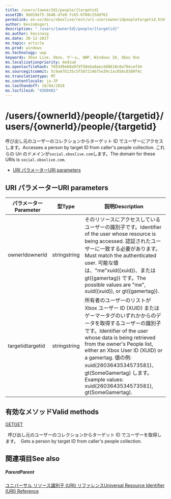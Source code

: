 ```yaml
---
title: /users/{ownerId}/people/{targetid}
assetID: 9dd19e75-3b48-d7e0-fc65-6760c15ddf62
permalink: en-us/docs/xboxlive/rest/uri-usersowneridpeopletargetid.html
author: KevinAsgari
description: " /users/{ownerId}/people/{targetid}"
ms.author: kevinasg
ms.date: 20-12-2017
ms.topic: article
ms.prod: windows
ms.technology: uwp
keywords: Xbox Live, Xbox, ゲーム, UWP, Windows 10, Xbox One
ms.localizationpriority: medium
ms.openlocfilehash: 7693d9e60a9fdf58eba8aecdd8618c0a78ecef44
ms.sourcegitcommit: 5c9a47b135c5f587214675e39c1ac058c0380f4c
ms.translationtype: MT
ms.contentlocale: ja-JP
ms.lasthandoff: 10/04/2018
ms.locfileid: "4360481"
---
```

# <a name="usersowneridpeopletargetid"></a><span data-ttu-id="00252-104">/users/{ownerId}/people/{targetid}</span><span class="sxs-lookup"><span data-stu-id="00252-104">/users/{ownerId}/people/{targetid}</span></span>
<span data-ttu-id="00252-105">呼び出し元のユーザーのコレクションからターゲット ID でユーザーにアクセスします。</span><span class="sxs-lookup"><span data-stu-id="00252-105">Accesses a person by target ID from caller's people collection.</span></span> <span data-ttu-id="00252-106">これらの Uri のドメインが`social.xboxlive.com`します。</span><span class="sxs-lookup"><span data-stu-id="00252-106">The domain for these URIs is `social.xboxlive.com`.</span></span>
 
  * [<span data-ttu-id="00252-107">URI パラメーター</span><span class="sxs-lookup"><span data-stu-id="00252-107">URI parameters</span></span>](#ID4EV)
 
<a id="ID4EV"></a>

 
## <a name="uri-parameters"></a><span data-ttu-id="00252-108">URI パラメーター</span><span class="sxs-lookup"><span data-stu-id="00252-108">URI parameters</span></span>
 
| <span data-ttu-id="00252-109">パラメーター</span><span class="sxs-lookup"><span data-stu-id="00252-109">Parameter</span></span>| <span data-ttu-id="00252-110">型</span><span class="sxs-lookup"><span data-stu-id="00252-110">Type</span></span>| <span data-ttu-id="00252-111">説明</span><span class="sxs-lookup"><span data-stu-id="00252-111">Description</span></span>| 
| --- | --- | --- | 
| <span data-ttu-id="00252-112">ownerId</span><span class="sxs-lookup"><span data-stu-id="00252-112">ownerId</span></span>| <span data-ttu-id="00252-113">string</span><span class="sxs-lookup"><span data-stu-id="00252-113">string</span></span>| <span data-ttu-id="00252-114">そのリソースにアクセスしているユーザーの識別子です。</span><span class="sxs-lookup"><span data-stu-id="00252-114">Identifier of the user whose resource is being accessed.</span></span> <span data-ttu-id="00252-115">認証されたユーザーに一致する必要があります。</span><span class="sxs-lookup"><span data-stu-id="00252-115">Must match the authenticated user.</span></span> <span data-ttu-id="00252-116">可能な値は、"me"xuid({xuid})、または gt({gamertag}) です。</span><span class="sxs-lookup"><span data-stu-id="00252-116">The possible values are "me", xuid({xuid}), or gt({gamertag}).</span></span>| 
| <span data-ttu-id="00252-117">targetid</span><span class="sxs-lookup"><span data-stu-id="00252-117">targetid</span></span>| <span data-ttu-id="00252-118">string</span><span class="sxs-lookup"><span data-stu-id="00252-118">string</span></span>| <span data-ttu-id="00252-119">所有者のユーザーのリストが Xbox ユーザー ID (XUID) またはゲーマータグのいずれかからのデータを取得するユーザーの識別子です。</span><span class="sxs-lookup"><span data-stu-id="00252-119">Identifier of the user whose data is being retrieved from the owner's People list, either an Xbox User ID (XUID) or a gamertag.</span></span> <span data-ttu-id="00252-120">値の例: xuid(2603643534573581)、gt(SomeGamertag) します。</span><span class="sxs-lookup"><span data-stu-id="00252-120">Example values: xuid(2603643534573581), gt(SomeGamertag).</span></span>| 
  
<a id="ID4EQB"></a>

 
## <a name="valid-methods"></a><span data-ttu-id="00252-121">有効なメソッド</span><span class="sxs-lookup"><span data-stu-id="00252-121">Valid methods</span></span>

[<span data-ttu-id="00252-122">GET</span><span class="sxs-lookup"><span data-stu-id="00252-122">GET</span></span>](uri-usersowneridpeopletargetidget.md)

<span data-ttu-id="00252-123">&nbsp;&nbsp;呼び出し元のユーザーのコレクションからターゲット ID でユーザーを取得します。</span><span class="sxs-lookup"><span data-stu-id="00252-123">&nbsp;&nbsp;Gets a person by target ID from caller's people collection.</span></span>
 
<a id="ID4E1B"></a>

 
## <a name="see-also"></a><span data-ttu-id="00252-124">関連項目</span><span class="sxs-lookup"><span data-stu-id="00252-124">See also</span></span>
 
<a id="ID4E3B"></a>

 
##### <a name="parent"></a><span data-ttu-id="00252-125">Parent</span><span class="sxs-lookup"><span data-stu-id="00252-125">Parent</span></span> 

[<span data-ttu-id="00252-126">ユニバーサル リソース識別子 (URI) リファレンス</span><span class="sxs-lookup"><span data-stu-id="00252-126">Universal Resource Identifier (URI) Reference</span></span>](../atoc-xboxlivews-reference-uris.md)

   